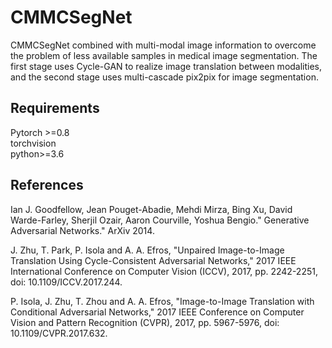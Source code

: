 # CMMCSegNet
CMMCSegNet combined with multi-modal image information to overcome the problem of less available samples in medical image segmentation.
The first stage uses Cycle-GAN to realize image translation between modalities, and the second stage uses multi-cascade pix2pix for image segmentation.

## Requirements
Pytorch >=0.8 <br>
torchvision <br>
python>=3.6 <br>

## References
Ian J. Goodfellow, Jean Pouget-Abadie, Mehdi Mirza, Bing Xu, David Warde-Farley, Sherjil Ozair, Aaron Courville, Yoshua Bengio." Generative Adversarial Networks."  ArXiv 2014.


J. Zhu, T. Park, P. Isola and A. A. Efros, "Unpaired Image-to-Image Translation Using Cycle-Consistent Adversarial Networks," 2017 IEEE International Conference on Computer Vision (ICCV), 2017, pp. 2242-2251, doi: 10.1109/ICCV.2017.244.

P. Isola, J. Zhu, T. Zhou and A. A. Efros, "Image-to-Image Translation with Conditional Adversarial Networks," 2017 IEEE Conference on Computer Vision and Pattern Recognition (CVPR), 2017, pp. 5967-5976, doi: 10.1109/CVPR.2017.632.
